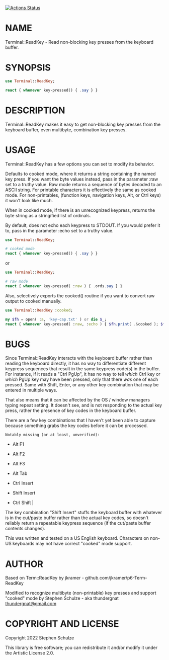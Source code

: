 [![Actions Status](https://github.com/thundergnat/Terminal-ReadKey/actions/workflows/test.yml/badge.svg)](https://github.com/thundergnat/Terminal-ReadKey/actions)

NAME
====

Terminal::ReadKey - Read non-blocking key presses from the keyboard buffer.

SYNOPSIS
========

```raku
use Terminal::ReadKey;

react { whenever key-pressed() { .say } }
```

DESCRIPTION
===========

Terminal::ReadKey makes it easy to get non-blocking key presses from the keyboard buffer, even multibyte, combination key presses.

USAGE
=====

Terminal::ReadKey has a few options you can set to modify its behavior.

Defaults to cooked mode, where it returns a string containing the named key press. If you want the byte values instead, pass in the parameter :raw set to a truthy value. Raw mode returns a sequence of bytes decoded to an ASCII string. For printable characters it is effectively the same as cooked mode. For non-printables, (function keys, navigation keys, Alt, or Ctrl keys) it won't look like much.

When in cooked mode, if there is an unrecognized keypress, returns the byte string as a stringified list of ordinals.

By default, does not echo each keypress to STDOUT. If you would prefer it to, pass in the parameter :echo set to a truthy value.

```raku
use Terminal::ReadKey;

# cooked mode
react { whenever key-pressed() { .say } }
```

or

```raku
use Terminal::ReadKey;

# raw mode
react { whenever key-pressed( :raw ) { .ords.say } }
```

Also, selectively exports the cooked() routine if you want to convert raw output to cooked manually.

```raku
use Terminal::ReadKey :cooked;

my $fh = open( :a, 'key-cap.txt' ) or die $_;
react { whenever key-pressed( :raw, :echo ) { $fh.print( .&cooked ); $fh.flush } }
```

BUGS
====

Since Terminal::ReadKey interacts with the keyboard buffer rather than reading the keyboard directly, it has no way to differentiate different keypress sequences that result in the same keypress code(s) in the buffer. For instance, if it reads a "Ctrl PgUp", it has no way to tell _which_ Ctrl key or _which_ PgUp key may have been pressed, only that there _was_ one of each pressed. Same with Shift, Enter, or any other key combination that may be entered in multiple ways.

That also means that it can be affected by the OS / window managers typing repeat setting. It doesn't see, and is not responding to the actual key press, rather the presence of key codes in the keyboard buffer.

There are a few key combinations that I haven't yet been able to capture because something grabs the key codes before it can be processed.

    Notably missing (or at least, unverified):

  * Alt F1

  * Alt F2

  * Alt F3

  * Alt Tab

  * Ctrl Insert

  * Shift Insert

  * Ctrl Shift |

The key combination "Shift Insert" stuffs the keyboard buffer with whatever is in the cut/paste buffer rather than the actual key codes, so doesn't reliably return a repeatable keypress sequence (if the cut/paste buffer contents changes).

This was written and tested on a US English keyboard. Characters on non-US keyboards may not have correct "cooked" mode support.

AUTHOR
======

Based on Term::ReadKey by jkramer - github.com/jkramer/p6-Term-ReadKey

Modified to recognize multibyte (non-printable) key presses and support "cooked" mode by Stephen Schulze - aka thundergnat <thundergnat@gmail.com>

COPYRIGHT AND LICENSE
=====================

Copyright 2022 Stephen Schulze

This library is free software; you can redistribute it and/or modify it under the Artistic License 2.0.

